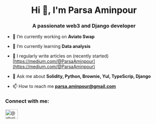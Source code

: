 <h1 align="center">Hi 👋, I'm Parsa Aminpour</h1>
<h3 align="center">A passionate web3 and Django developer</h3>

- 🔭 I’m currently working on **Aviato Swap**

- 🌱 I’m currently learning **Data analysis**

- 📝 I regularly write articles on (recently started) [https://medium.com/@ParsaAminpour](https://medium.com/@ParsaAminpour)

- 💬 Ask me about **Solidity, Python, Brownie, Yul, TypeScrip, Django**

- 📫 How to reach me **parsa.aminpour@gmail.com**

<h3 align="left">Connect with me:</h3>
<p align="left">
<a href="https://twitter.com/@xturingx" target="blank"><img align="center" src="https://raw.githubusercontent.com/rahuldkjain/github-profile-readme-generator/master/src/images/icons/Social/twitter.svg" alt="@xturingx" height="30" width="40" /></a>
</p>
